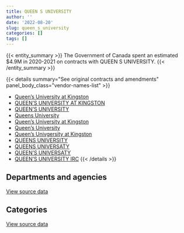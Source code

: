 ```yaml
---
title: QUEEN S UNIVERSITY
author: ''
date: '2022-08-20'
slug: queen_s_university
categories: []
tags: []
---
```


<script src="/rmarkdown-libs/htmlwidgets/htmlwidgets.js"></script>
<link href="/rmarkdown-libs/datatables-css/datatables-crosstalk.css" rel="stylesheet" />
<script src="/rmarkdown-libs/datatables-binding/datatables.js"></script>
<script src="/rmarkdown-libs/jquery/jquery-3.6.0.min.js"></script>
<link href="/rmarkdown-libs/dt-core-bootstrap/css/dataTables.bootstrap.min.css" rel="stylesheet" />
<link href="/rmarkdown-libs/dt-core-bootstrap/css/dataTables.bootstrap.extra.css" rel="stylesheet" />
<script src="/rmarkdown-libs/dt-core-bootstrap/js/jquery.dataTables.min.js"></script>
<script src="/rmarkdown-libs/dt-core-bootstrap/js/dataTables.bootstrap.min.js"></script>
<link href="/rmarkdown-libs/crosstalk/css/crosstalk.min.css" rel="stylesheet" />
<script src="/rmarkdown-libs/crosstalk/js/crosstalk.min.js"></script>
<script src="/rmarkdown-libs/htmlwidgets/htmlwidgets.js"></script>
<link href="/rmarkdown-libs/datatables-css/datatables-crosstalk.css" rel="stylesheet" />
<script src="/rmarkdown-libs/datatables-binding/datatables.js"></script>
<script src="/rmarkdown-libs/jquery/jquery-3.6.0.min.js"></script>
<link href="/rmarkdown-libs/dt-core-bootstrap/css/dataTables.bootstrap.min.css" rel="stylesheet" />
<link href="/rmarkdown-libs/dt-core-bootstrap/css/dataTables.bootstrap.extra.css" rel="stylesheet" />
<script src="/rmarkdown-libs/dt-core-bootstrap/js/jquery.dataTables.min.js"></script>
<script src="/rmarkdown-libs/dt-core-bootstrap/js/dataTables.bootstrap.min.js"></script>
<link href="/rmarkdown-libs/crosstalk/css/crosstalk.min.css" rel="stylesheet" />
<script src="/rmarkdown-libs/crosstalk/js/crosstalk.min.js"></script>

{{< entity_summary >}}
The Government of Canada spent an estimated \$4.9M in 2020-2021 on contracts with QUEEN S UNIVERSITY.
{{< /entity_summary >}}

{{< details summary="See original contracts and amendments" panel_body_class="vendor-names-list" >}}
- [Queen’s University at Kingston](https://search.open.canada.ca/en/ct/?sort=contract_value_f%20desc&page=1&search_text=%22Queen%27s%20University%20at%20Kingston%22)
- [QUEEN’S UNIVERSITY AT KINGSTON](https://search.open.canada.ca/en/ct/?sort=contract_value_f%20desc&page=1&search_text=%22QUEEN%27S%20UNIVERSITY%20AT%20KINGSTON%22)
- [QUEEN’S UNIVERSITY](https://search.open.canada.ca/en/ct/?sort=contract_value_f%20desc&page=1&search_text=%22QUEEN%27S%20UNIVERSITY%22)
- [Queens University](https://search.open.canada.ca/en/ct/?sort=contract_value_f%20desc&page=1&search_text=%22Queens%20University%22)
- [Queen’s University at Kingston](https://search.open.canada.ca/en/ct/?sort=contract_value_f%20desc&page=1&search_text=%22Queen%e2%80%99s%20University%20at%20Kingston%22)
- [Queen’s University](https://search.open.canada.ca/en/ct/?sort=contract_value_f%20desc&page=1&search_text=%22Queen%27s%20University%22)
- [Queen’s Univgersity at Kingston](https://search.open.canada.ca/en/ct/?sort=contract_value_f%20desc&page=1&search_text=%22Queen%27s%20Univgersity%20at%20Kingston%22)
- [QUEENS UNIVERSITY](https://search.open.canada.ca/en/ct/?sort=contract_value_f%20desc&page=1&search_text=%22QUEENS%20UNIVERSITY%22)
- [QUEENS UNIVERSATY](https://search.open.canada.ca/en/ct/?sort=contract_value_f%20desc&page=1&search_text=%22QUEENS%20UNIVERSATY%22)
- [QUEEN’S UNIVERSATY](https://search.open.canada.ca/en/ct/?sort=contract_value_f%20desc&page=1&search_text=%22QUEEN%27S%20UNIVERSATY%22)
- [QUEEN’S UNIVERSITY IRC](https://search.open.canada.ca/en/ct/?sort=contract_value_f%20desc&page=1&search_text=%22QUEEN%27S%20UNIVERSITY%20IRC%22)
{{< /details >}}

## Departments and agencies

<div id="htmlwidget-1" style="width:100%;height:auto;" class="datatables html-widget"></div>
<script type="application/json" data-for="htmlwidget-1">{"x":{"style":"bootstrap","filter":"none","vertical":false,"data":[["<a href=\"/departments/cas-satj/\">Courts Administration Service<\/a>","<a href=\"/departments/cbsa-asfc/\">Canada Border Services Agency<\/a>","<a href=\"/departments/cnsc-ccsn/\">Canadian Nuclear Safety Commission<\/a>","<a href=\"/departments/csa-asc/\">Canadian Space Agency<\/a>","<a href=\"/departments/dnd-mdn/\">National Defence<\/a>","<a href=\"/departments/ec/\">Environment and Climate Change Canada<\/a>","<a href=\"/departments/esdc-edsc/\">Employment and Social Development Canada<\/a>","<a href=\"/departments/ic/\">Innovation, Science and Economic Development Canada<\/a>","<a href=\"/departments/nrc-cnrc/\">National Research Council Canada<\/a>","<a href=\"/departments/nrcan-rncan/\">Natural Resources Canada<\/a>","<a href=\"/departments/pc/\">Parks Canada<\/a>","<a href=\"/departments/phac-aspc/\">Public Health Agency of Canada<\/a>","<a href=\"/departments/pwgsc-tpsgc/\">Public Services and Procurement Canada<\/a>","<a href=\"/departments/tbs-sct/\">Treasury Board of Canada Secretariat<\/a>"],[1665.44,null,80804.84,11187,3394734.73,198886.02,null,null,null,107691.01,81491.83,219329.32,null,null],[9352.06,null,74163.35,null,3857555.29,42831.12,94860,13277.5,13085.4,44679.2,null,219329.32,18525.6,null],[null,55935,null,null,2024836.39,110071.81,8607.43,null,42521.55,15281,null,322589.75,138374.9,null],[null,null,65566.88,null,4223772.89,46843.25,37072.86,null,78655.97,131220,null,264935.1,null,39550]],"container":"<table class=\"table table-striped table-hover row-border order-column display\">\n  <thead>\n    <tr>\n      <th>Department<\/th>\n      <th>2017-2018<\/th>\n      <th>2018-2019<\/th>\n      <th>2019-2020<\/th>\n      <th>2020-2021<\/th>\n    <\/tr>\n  <\/thead>\n<\/table>","options":{"order":[[4,"desc"]],"pageLength":10,"autoWidth":true,"columnDefs":[{"targets":1,"render":"function(data, type, row, meta) {\n    return type !== 'display' ? data : DTWidget.formatCurrency(data, \"$\", 2, 3, \",\", \".\", true, null);\n  }"},{"targets":2,"render":"function(data, type, row, meta) {\n    return type !== 'display' ? data : DTWidget.formatCurrency(data, \"$\", 2, 3, \",\", \".\", true, null);\n  }"},{"targets":3,"render":"function(data, type, row, meta) {\n    return type !== 'display' ? data : DTWidget.formatCurrency(data, \"$\", 2, 3, \",\", \".\", true, null);\n  }"},{"targets":4,"render":"function(data, type, row, meta) {\n    return type !== 'display' ? data : DTWidget.formatCurrency(data, \"$\", 2, 3, \",\", \".\", true, null);\n  }"},{"width":"16%","targets":[1,2,3,4]},{"className":"dt-right","targets":[1,2,3,4]}],"orderClasses":false}},"evals":["options.columnDefs.0.render","options.columnDefs.1.render","options.columnDefs.2.render","options.columnDefs.3.render"],"jsHooks":[]}</script>
<p class="text-right">
<a href="https://github.com/GoC-Spending/contracts-data/tree/main/data/out/vendors/queen_s_university/summary_by_fiscal_year_by_department.csv" class="source-data-link btn btn-link">View source data</a>
</p>

## Categories

<div id="htmlwidget-2" style="width:100%;height:auto;" class="datatables html-widget"></div>
<script type="application/json" data-for="htmlwidget-2">{"x":{"style":"bootstrap","filter":"none","vertical":false,"data":[["<a href=\"/categories/1_facilities_and_construction/\">Facilities and construction<\/a>","<a href=\"/categories/10_office_management/\">Office management<\/a>","<a href=\"/categories/2_professional_services/\">Professional services<\/a>","<a href=\"/categories/4_medical/\">Medical<\/a>","<a href=\"/categories/6_industrial_products_and_services/\">Industrial products and services<\/a>","<a href=\"/categories/9_human_capital/\">Human capital<\/a>"],[0,null,592870.32,2661808.43,103145.21,737966.23],[152883.32,13085.4,483675.48,2631173.7,null,1106840.94],[213231.84,null,431041.14,null,null,2073944.85],[1548736.8,null,291697.09,50642.88,null,2996540.19]],"container":"<table class=\"table table-striped table-hover row-border order-column display\">\n  <thead>\n    <tr>\n      <th>Category<\/th>\n      <th>2017-2018<\/th>\n      <th>2018-2019<\/th>\n      <th>2019-2020<\/th>\n      <th>2020-2021<\/th>\n    <\/tr>\n  <\/thead>\n<\/table>","options":{"order":[[4,"desc"]],"dom":"t","pageLength":30,"autoWidth":true,"columnDefs":[{"targets":1,"render":"function(data, type, row, meta) {\n    return type !== 'display' ? data : DTWidget.formatCurrency(data, \"$\", 2, 3, \",\", \".\", true, null);\n  }"},{"targets":2,"render":"function(data, type, row, meta) {\n    return type !== 'display' ? data : DTWidget.formatCurrency(data, \"$\", 2, 3, \",\", \".\", true, null);\n  }"},{"targets":3,"render":"function(data, type, row, meta) {\n    return type !== 'display' ? data : DTWidget.formatCurrency(data, \"$\", 2, 3, \",\", \".\", true, null);\n  }"},{"targets":4,"render":"function(data, type, row, meta) {\n    return type !== 'display' ? data : DTWidget.formatCurrency(data, \"$\", 2, 3, \",\", \".\", true, null);\n  }"},{"width":"16%","targets":[1,2,3,4]},{"className":"dt-right","targets":[1,2,3,4]}],"orderClasses":false,"lengthMenu":[10,25,30,50,100]}},"evals":["options.columnDefs.0.render","options.columnDefs.1.render","options.columnDefs.2.render","options.columnDefs.3.render"],"jsHooks":[]}</script>
<p class="text-right">
<a href="https://github.com/GoC-Spending/contracts-data/tree/main/data/out/vendors/queen_s_university/summary_by_fiscal_year_by_category.csv" class="source-data-link btn btn-link">View source data</a>
</p>
